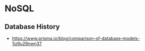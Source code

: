 # NoSQL 



## Database History

* https://www.prisma.io/blog/comparison-of-database-models-1iz9u29nwn37
